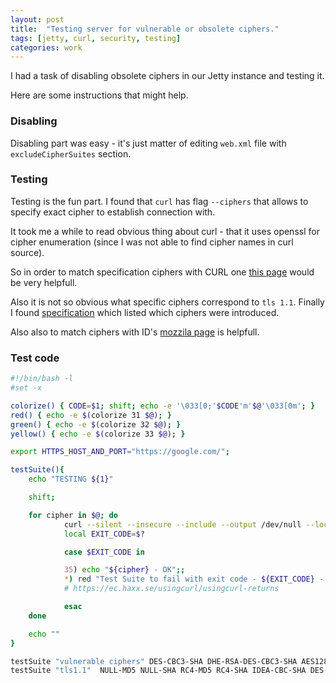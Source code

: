 ```yaml
---
layout: post
title:  "Testing server for vulnerable or obsolete ciphers."
tags: [jetty, curl, security, testing]
categories: work
---
```


I had a task of disabling obsolete ciphers in our Jetty instance and testing it.

Here are some instructions that might help.

### Disabling

Disabling part was easy - it's just matter of editing `web.xml` file with `excludeCipherSuites` section.



### Testing

Testing is the fun part. I found that `curl` has flag `--ciphers` that allows to specify exact cipher to establish connection with.

It took me a while to read obvious thing about curl - that it uses openssl for cipher enumeration (since I was not able to find cipher names in curl source).

So in order to match specification ciphers with CURL one [this page][openssl_ciphers] would be very helpfull.

Also it is not so obvious what specific ciphers correspond to `tls 1.1`. Finally I found [specification][tls1.1] which listed which ciphers were introduced.

Also also to match ciphers with ID's [mozzila page][mozilla] is helpfull.

### Test code

```bash
#!/bin/bash -l
#set -x

colorize() { CODE=$1; shift; echo -e '\033[0;'$CODE'm'$@'\033[0m'; }
red() { echo -e $(colorize 31 $@); }
green() { echo -e $(colorize 32 $@); }
yellow() { echo -e $(colorize 33 $@); }

export HTTPS_HOST_AND_PORT="https://google.com/";

testSuite(){
	echo "TESTING ${1}"

	shift;

	for cipher in $@; do
			curl --silent --insecure --include --output /dev/null --location "${HTTPS_HOST_AND_PORT}" --ciphers $cipher
			local EXIT_CODE=$?

			case $EXIT_CODE in

			35) echo "${cipher} - OK";;
			*) red "Test Suite to fail with exit code - ${EXIT_CODE} - on cipher $cipher" ;;
			# https://ec.haxx.se/usingcurl/usingcurl-returns

			esac
	done

	echo ""
}

testSuite "vulnerable ciphers" DES-CBC3-SHA DHE-RSA-DES-CBC3-SHA AES128-SHA DHE-RSA-AES128-SHA ECDHE-RSA-AES128-SHA ECDHE-RSA-DES-CBC3-SHA
testSuite "tls1.1"  NULL-MD5 NULL-SHA RC4-MD5 RC4-SHA IDEA-CBC-SHA DES-CBC3-SHA DHE-DSS-DES-CBC3-SHA
```





[openssl_ciphers]: https://www.openssl.org/docs/man1.1.0/man1/ciphers.html]
[tls1.1]: https://tools.ietf.org/html/rfc4346
[mozilla]: https://wiki.mozilla.org/Security/Cipher_Suites